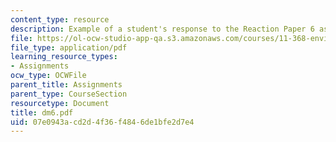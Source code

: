 ```yaml
---
content_type: resource
description: Example of a student's response to the Reaction Paper 6 assignment.
file: https://ol-ocw-studio-app-qa.s3.amazonaws.com/courses/11-368-environmental-justice-fall-2004/07e0943acd2d4f36f4846de1bfe2d7e4_dm6.pdf
file_type: application/pdf
learning_resource_types:
- Assignments
ocw_type: OCWFile
parent_title: Assignments
parent_type: CourseSection
resourcetype: Document
title: dm6.pdf
uid: 07e0943a-cd2d-4f36-f484-6de1bfe2d7e4
---
```

